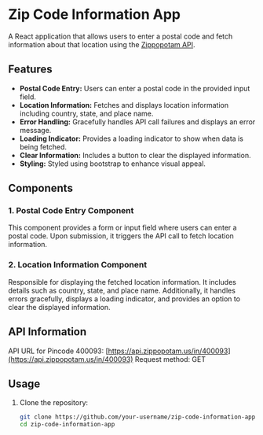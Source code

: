 # Zip Code Information App

A React application that allows users to enter a postal code and fetch information about that location using the [Zippopotam API](https://api.zippopotam.us/).

## Features

- **Postal Code Entry:** Users can enter a postal code in the provided input field.
- **Location Information:** Fetches and displays location information including country, state, and place name.
- **Error Handling:** Gracefully handles API call failures and displays an error message.
- **Loading Indicator:** Provides a loading indicator to show when data is being fetched.
- **Clear Information:** Includes a button to clear the displayed information.
- **Styling:** Styled using bootstrap to enhance visual appeal.

## Components

### 1. Postal Code Entry Component

This component provides a form or input field where users can enter a postal code. Upon submission, it triggers the API call to fetch location information.

### 2. Location Information Component

Responsible for displaying the fetched location information. It includes details such as country, state, and place name. Additionally, it handles errors gracefully, displays a loading indicator, and provides an option to clear the displayed information.

## API Information

API URL for Pincode 400093: [https://api.zippopotam.us/in/400093](https://api.zippopotam.us/in/400093)
Request method: GET

## Usage

1. Clone the repository:

   ```bash
   git clone https://github.com/your-username/zip-code-information-app.git
   cd zip-code-information-app
